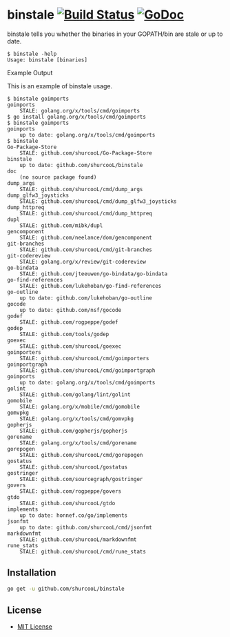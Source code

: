 # binstale [![Build Status](https://travis-ci.org/shurcooL/binstale.svg?branch=master)](https://travis-ci.org/shurcooL/binstale) [![GoDoc](https://godoc.org/github.com/shurcooL/binstale?status.svg)](https://godoc.org/github.com/shurcooL/binstale)

binstale tells you whether the binaries in your GOPATH/bin are stale or up to date.

	$ binstale -help
	Usage: binstale [binaries]

Example Output

This is an example of binstale usage.

	$ binstale goimports
	goimports
		STALE: golang.org/x/tools/cmd/goimports
	$ go install golang.org/x/tools/cmd/goimports
	$ binstale goimports
	goimports
		up to date: golang.org/x/tools/cmd/goimports
	$ binstale
	Go-Package-Store
		STALE: github.com/shurcooL/Go-Package-Store
	binstale
		up to date: github.com/shurcooL/binstale
	doc
		(no source package found)
	dump_args
		STALE: github.com/shurcooL/cmd/dump_args
	dump_glfw3_joysticks
		STALE: github.com/shurcooL/cmd/dump_glfw3_joysticks
	dump_httpreq
		STALE: github.com/shurcooL/cmd/dump_httpreq
	dupl
		STALE: github.com/mibk/dupl
	gencomponent
		STALE: github.com/neelance/dom/gencomponent
	git-branches
		STALE: github.com/shurcooL/cmd/git-branches
	git-codereview
		STALE: golang.org/x/review/git-codereview
	go-bindata
		STALE: github.com/jteeuwen/go-bindata/go-bindata
	go-find-references
		STALE: github.com/lukehoban/go-find-references
	go-outline
		up to date: github.com/lukehoban/go-outline
	gocode
		up to date: github.com/nsf/gocode
	godef
		STALE: github.com/rogpeppe/godef
	godep
		STALE: github.com/tools/godep
	goexec
		STALE: github.com/shurcooL/goexec
	goimporters
		STALE: github.com/shurcooL/cmd/goimporters
	goimportgraph
		STALE: github.com/shurcooL/cmd/goimportgraph
	goimports
		up to date: golang.org/x/tools/cmd/goimports
	golint
		STALE: github.com/golang/lint/golint
	gomobile
		STALE: golang.org/x/mobile/cmd/gomobile
	gomvpkg
		STALE: golang.org/x/tools/cmd/gomvpkg
	gopherjs
		STALE: github.com/gopherjs/gopherjs
	gorename
		STALE: golang.org/x/tools/cmd/gorename
	gorepogen
		STALE: github.com/shurcooL/cmd/gorepogen
	gostatus
		STALE: github.com/shurcooL/gostatus
	gostringer
		STALE: github.com/sourcegraph/gostringer
	govers
		STALE: github.com/rogpeppe/govers
	gtdo
		STALE: github.com/shurcooL/gtdo
	implements
		up to date: honnef.co/go/implements
	jsonfmt
		up to date: github.com/shurcooL/cmd/jsonfmt
	markdownfmt
		STALE: github.com/shurcooL/markdownfmt
	rune_stats
		STALE: github.com/shurcooL/cmd/rune_stats

Installation
------------

```bash
go get -u github.com/shurcooL/binstale
```

License
-------

-	[MIT License](http://opensource.org/licenses/mit-license.php)
